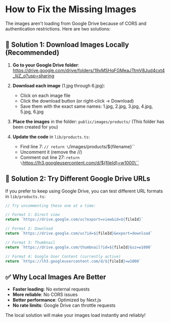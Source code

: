 # How to Fix the Missing Images

The images aren't loading from Google Drive because of CORS and authentication restrictions. Here are two solutions:

## 🎯 **Solution 1: Download Images Locally (Recommended)**

1. **Go to your Google Drive folder**:
   https://drive.google.com/drive/folders/19xMSHqFGMeaJTtmV8Jud4cxt4_IijZ_o?usp=sharing

2. **Download each image** (1.jpg through 6.jpg):
   - Click on each image file
   - Click the download button (or right-click → Download)
   - Save them with the exact same names: 1.jpg, 2.jpg, 3.jpg, 4.jpg, 5.jpg, 6.jpg

3. **Place the images** in the folder:
   `public/images/products/`
   (This folder has been created for you)

4. **Update the code** in `lib/products.ts`:
   - Find line 7: `// return \`/images/products/${filename}\``
   - Uncomment it (remove the //)
   - Comment out line 27: `return \`https://lh3.googleusercontent.com/d/${fileId}=w1000\``

## 🔄 **Solution 2: Try Different Google Drive URLs**

If you prefer to keep using Google Drive, you can test different URL formats in `lib/products.ts`:

```typescript
// Try uncommenting these one at a time:

// Format 1: Direct view
return `https://drive.google.com/uc?export=view&id=${fileId}`

// Format 2: Download
return `https://drive.google.com/uc?id=${fileId}&export=download`

// Format 3: Thumbnail
return `https://drive.google.com/thumbnail?id=${fileId}&sz=w1000`

// Format 4: Google User Content (currently active)
return `https://lh3.googleusercontent.com/d/${fileId}=w1000`
```

## ✅ **Why Local Images Are Better**

- **Faster loading**: No external requests
- **More reliable**: No CORS issues
- **Better performance**: Optimized by Next.js
- **No rate limits**: Google Drive can throttle requests

The local solution will make your images load instantly and reliably!
